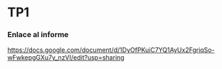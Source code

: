 # TP1

### Enlace al informe

https://docs.google.com/document/d/1DyOfPKuiC7YQ1AyUx2FgriqSo-wFwkepgGXu7y_nzVI/edit?usp=sharing

